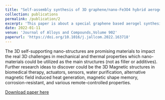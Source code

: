 ```yaml
---
title: "Self-assembly synthesis of 3D graphene/nano-Fe3O4 hybrid aerogels with improved mechanical and thermal properties"
collection: publications
permalink: /publication/2
excerpt: 'This paper is about a special graphene based aerogel synthesis with increased mechanical and thermal properties.'
date: 2022-01-11
venue: 'Journal of Alloys and Compounds,Volume 902'
paperurl: 'https://doi.org/10.1016/j.jallcom.2022.163718'
---
```

The 3D self-supporting nano-structures are promising materials to impact the real 3D challenges in mechanical and thermal properties which nano-materials could be utilized as the main structures (not as filler or additives).
Further research ideas to discover could be the 3D Magnetic structures in biomedical therapy, actuators, sensors, water purification, alternative magnetic field induced heat generation, magnetic shape memory, corrosion-resistant, and various remote-controlled properties.

[Download paper here]()
